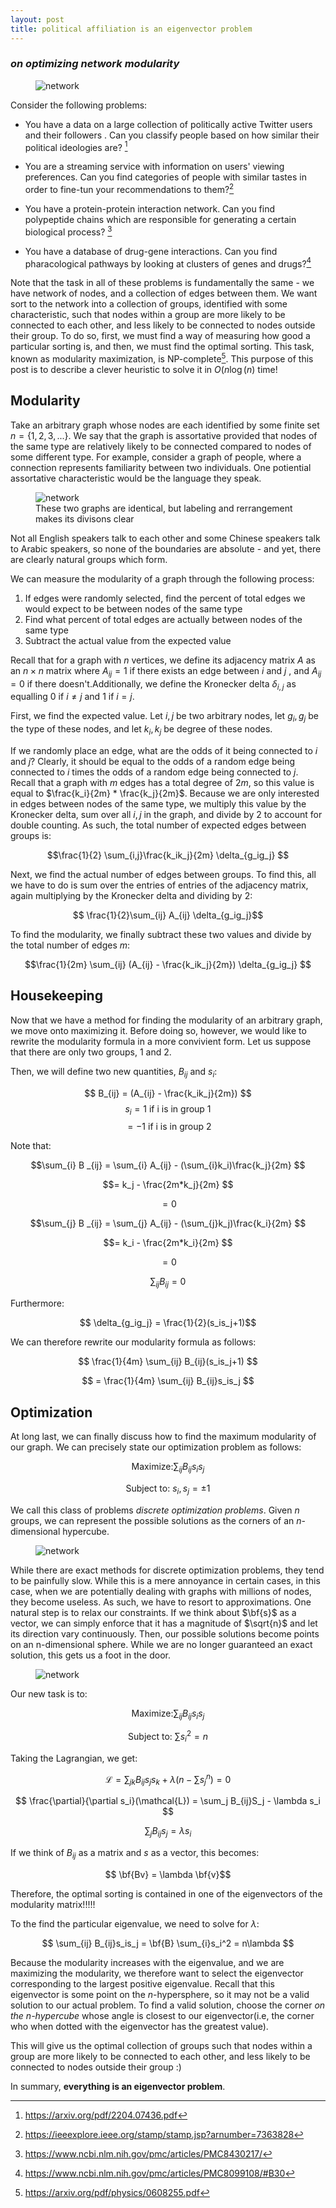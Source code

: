 ```yaml
---
layout: post
title: political affiliation is an eigenvector problem
---
```


### *on optimizing network modularity*

<p align="center">
<figure>
<img src="/images/largenetwork.webp" alt="network"/>
    <figcaption></figcaption>
</figure>
</p>

Consider the following problems:

* You have a data on a large collection of politically active Twitter users and their followers . Can you classify people based on how similar their political ideologies are? [^1]

* You are a streaming service with information on users' viewing 
preferences. Can you find categories of people with similar tastes in order to 
fine-tun your recommendations to them?[^2]



* You have a protein-protein interaction network. Can you 
find polypeptide chains which are responsible for 
generating a certain biological process? [^3]

* You have a database of drug-gene interactions. Can you find
pharacological pathways by looking at clusters of genes 
and drugs?[^4]




Note that the task in all of these problems 
is fundamentally the same - we have network of nodes, 
and a collection of edges
between them. We want sort to the network into a 
collection of groups, identified with some characteristic, such that nodes within a group are more likely 
to be connected to each other, 
and less likely 
to be connected to  nodes outside their group. To do so, first, we must find a way of measuring how 
good a particular sorting is, and then, we must find the 
optimal sorting.
This task, known as 
modularity maximization, is NP-complete[^5].
 This purpose 
of this post is to describe a clever heuristic 
to solve it in $O(n\log(n)$ time!

## Modularity

Take an arbitrary graph whose nodes are each identified by 
some finite set $n=\{1,2,3,...\}$. We say that the graph 
is assortative provided that nodes of the 
same type are relatively likely to be connected compared 
to nodes of some different type. For example, consider a
graph of people, where a connection represents familiarity 
between two individuals. One potiential assortative 
characteristic would be the language they speak.



<p align="center">
<figure>
<img src="/images/badgraphs.png" alt="network"/>
    <figcaption>These two graphs are identical, but labeling and rerrangement makes its divisons clear</figcaption>
</figure>
</p>


Not all English speakers talk to each other 
and some Chinese speakers talk to Arabic speakers, so 
none of the boundaries are absolute - and yet, there are 
clearly natural groups which form. 

We can measure the modularity of a graph through the following process:

1. If edges were randomly selected, find the percent of total edges we 
would expect to be between nodes of the same type
2. Find what percent of total edges are actually between nodes of the same type
3. Subtract the actual value from the expected value

Recall that for a graph with $n$ vertices, we define its adjacency matrix $A$ as an $n \times n$ matrix where 
$A_{ij}=1$ if there exists an edge between $i$ and $j$ , 
and $A_{ij}=0$ if there doesn't.Additionally, we 
define the Kronecker delta $\delta_{i,j}$ as equalling 
0 if $i \neq j$ and 1 if $i=j$.

First, we find the expected value. Let $i,j$ be 
two arbitrary nodes, let  $g_i,g_j$ be the type of these nodes, 
and let $k_i,k_j$ be degree of these nodes.


If we randomly place an edge, what are the odds 
of it being connected to $i$ and $j$? Clearly, it should be 
equal to the odds of a random edge being connected to $i$ times 
the odds of a random edge being connected to $j$. Recall 
that  a graph with $m$ edges has a total degree of $2m$, so 
this value is equal to $\frac{k_i}{2m} * \frac{k_j}{2m}$. Because we are only 
interested in edges between nodes of the same type, 
we multiply this value by the Kronecker delta, sum over 
all $i,j$ in the graph, and divide by $2$ to account for double 
counting. As such, the total number of expected edges between groups 
is:

$$\frac{1}{2} \sum_{i,j}\frac{k_ik_j}{2m} \delta_{g_ig_j} $$

Next, we find the actual number of edges between groups. To 
find this, all we have to do is sum over the entries of entries 
of the adjacency matrix, again multiplying by the Kronecker 
delta and dividing by 2:



$$ \frac{1}{2}\sum_{ij} A_{ij} \delta_{g_ig_j}$$

To find the modularity, we finally subtract these two values 
and divide by the total number of edges $m$:

$$\frac{1}{2m} \sum_{ij} (A_{ij} - \frac{k_ik_j}{2m}) \delta_{g_ig_j} $$ 

## Housekeeping

Now that we have a method for finding the modularity of an 
arbitrary graph, we move onto maximizing it. Before doing so, 
however, we would like to rewrite the modularity formula in a 
more convivient form. Let us suppose that there are only 
two groups, $1$ and $2$.

Then, we will define two new quantities, $B_{ij}$ and $s_i$:

$$ B_{ij} = (A_{ij} - \frac{k_ik_j}{2m}) $$
$$s_i = 1 \text{ if i is in group 1} $$
$$\text{ }  =  -1 \text { if i is in group 2} $$  

Note that:

$$\sum_{i} B _{ij} = \sum_{i} A_{ij} - (\sum_{i}k_i)\frac{k_j}{2m} $$

$$= k_j - \frac{2m*k_j}{2m} $$

$$ = 0$$

$$\sum_{j} B _{ij} = \sum_{j} A_{ij} - (\sum_{j}k_j)\frac{k_i}{2m} $$

$$= k_i - \frac{2m*k_i}{2m} $$

$$ = 0$$

$$\sum_{ij} B_{ij} = 0 $$

Furthermore:

$$ \delta_{g_ig_j} = \frac{1}{2}(s_is_j+1)$$

We can therefore rewrite our modularity formula as follows:

$$ \frac{1}{4m} \sum_{ij} B_{ij}(s_is_j+1) $$

$$ = \frac{1}{4m} \sum_{ij} B_{ij}s_is_j $$

## Optimization

At long last, we can finally discuss how to find the 
maximum modularity of our graph. We can precisely state 
our optimization problem as follows:

$$ \text{Maximize:}  \sum_{ij} B_{ij}s_is_j$$

$$ \text{Subject to: } s_i,s_j = \pm 1 $$



We call this class of problems *discrete optimization problems*.
Given $n$ groups, we can represent the possible solutions as the 
corners of an $n$-dimensional hypercube.





<p align="center">
<figure>
<img src="/images/solutions.svg" alt="network"/>
    
</figure>
</p>


While there are exact methods for discrete optimization problems, 
they tend to be painfully slow. While this is a mere annoyance in 
certain cases, in this case, when  we are potentially dealing with graphs with 
millions of nodes, they become useless. As such, we have to resort to approximations. One natural step is to  relax our 
constraints. 
If we think about $\bf{s}$ as a vector, we can simply enforce 
that it has a magnitude of $\sqrt{n}$ and let its direction vary continuously. Then, our possible solutions become points on 
an n-dimensional sphere. While we are no longer guaranteed an exact solution, 
this gets us a foot in the door. 

<p align="center">
<figure>
<img src="/images/relaxed.svg" alt="network"/>
    
</figure>
</p>

Our new task is to:

$$ \text{Maximize:}  \sum_{ij} B_{ij}s_is_j$$

$$ \text{Subject to: } \sum s_i^2 = n $$

Taking the Lagrangian, we get:

$$ \mathcal{L} = \sum_{jk} B_{ij}s_js_k + \lambda(n- \sum s_j^n) = 0 $$

$$ \frac{\partial}{\partial s_i}(\mathcal{L}) = \sum_j B_{ij}S_j - \lambda s_i $$

$$\sum_j B_{ij}s_j = \lambda s_i $$

If we think of $B_{ij}$ as a matrix and $s$ as a vector, this becomes:

$$ \bf{Bv} = \lambda \bf{v}$$

Therefore, the optimal sorting is contained in one of the eigenvectors 
of the modularity matrix!!!!!

To the find the particular eigenvalue, we need to solve for $\lambda$:

$$ \sum_{ij} B_{ij}s_is_j = \bf{B} \sum_{i}s_i^2 = n\lambda $$

Because the modularity increases with the eigenvalue, and 
we are maximizing the modularity,
we therefore want to select the eigenvector corresponding to the largest positive eigenvalue. Recall that this eigenvector is some 
point on the $n$-hypersphere, so it may not be a valid solution 
to our actual problem. To find a valid solution, choose the corner *on the n-hypercube* whose angle is closest to our eigenvector(i.e, the 
corner who when dotted with the eigenvector has the greatest value).

This will give us the optimal
collection of groups such that nodes within a group are more likely 
to be connected to each other, 
and less likely 
to be connected to  nodes outside their group :)


In summary, **everything is an eigenvector problem**.


[^1]:<a href="https://arxiv.org/pdf/2204.07436.pdf">https://arxiv.org/pdf/2204.07436.pdf</a>
[^2]:<a href="https://ieeexplore.ieee.org/stamp/stamp.jsp?arnumber=7363828">https://ieeexplore.ieee.org/stamp/stamp.jsp?arnumber=7363828</a>
[^3]:<a href="https://www.ncbi.nlm.nih.gov/pmc/articles/PMC8430217/">https://www.ncbi.nlm.nih.gov/pmc/articles/PMC8430217/</a>
[^4]:<a href="https://www.ncbi.nlm.nih.gov/pmc/articles/PMC8099108/#B30">https://www.ncbi.nlm.nih.gov/pmc/articles/PMC8099108/#B30</a>
[^5]:<a href="hhttps://arxiv.org/pdf/physics/0608255.pdf">https://arxiv.org/pdf/physics/0608255.pdf</a>
